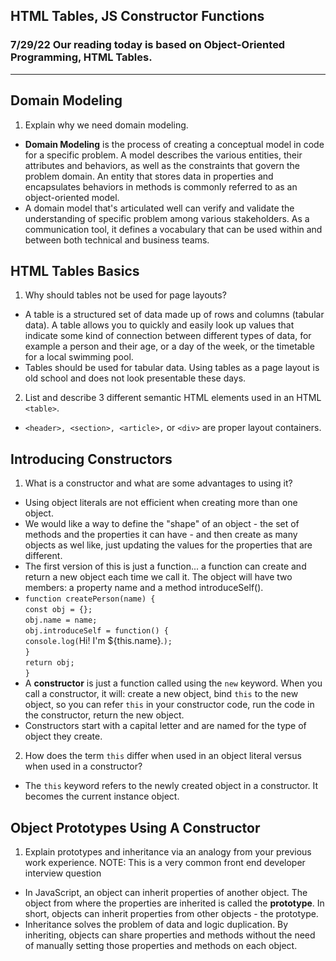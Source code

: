 ## HTML Tables, JS Constructor Functions

### 7/29/22 Our reading today is based on Object-Oriented Programming, HTML Tables.

---

## Domain Modeling

1. Explain why we need domain modeling.
- **Domain Modeling** is the process of creating a conceptual model in code for a specific problem. A model describes the various entities, their attributes and behaviors, as well as the constraints that govern the problem domain. An entity that stores data in properties and encapsulates behaviors in methods is commonly referred to as an object-oriented model.
- A domain model that's articulated well can verify and validate the understanding of specific problem among various stakeholders. As a communication tool, it defines a vocabulary that can be used within and between both technical and business teams. 

## HTML Tables Basics

1. Why should tables not be used for page layouts?
- A table is a structured set of data made up of rows and columns (tabular data). A table allows you to quickly and easily look up values that indicate some kind of connection between different types of data, for example a person and their age, or a day of the week, or the timetable for a local swimming pool. 
- Tables should be used for tabular data. Using tables as a page layout is old school and does not look presentable these days.

2. List and describe 3 different semantic HTML elements used in an HTML `<table>`.
- `<header>, <section>, <article>,` or `<div>` are proper layout containers. 


## Introducing Constructors

1. What is a constructor and what are some advantages to using it?
- Using object literals are not efficient when creating more than one object. 
- We would like a way to define the "shape" of an object - the set of methods and the properties it can have - and then create as many objects as wel like, just updating the values for the properties that are different.
- The first version of this is just a function... a function can create and return a new object each time we call it. The object will have two members: a property name and a method introduceSelf().
- `function createPerson(name) {` <br>
  `const obj = {};` <br>
  `obj.name = name;` <br>
  `obj.introduceSelf = function() {` <br>
    `console.log(`Hi! I'm ${this.name}.`);` <br>
  `}` <br>
  `return obj;` <br>
`}` 
- A **constructor** is just a function called using the `new` keyword. When you call a constructor, it will: create a new object, bind `this` to the new object, so you can refer `this` in your constructor code, run the code in the constructor, return the new object. 
- Constructors start with a capital letter and are named for the type of object they create. 

2. How does the term `this` differ when used in an object literal versus when used in a constructor? 
- The `this` keyword refers to the newly created object in a constructor. It becomes the current instance object.

## Object Prototypes Using A Constructor
1. Explain prototypes and inheritance via an analogy from your previous work experience.
NOTE: This is a very common front end developer interview question
- In JavaScript, an object can inherit properties of another object. The object from where the properties are inherited is called the **prototype**. In short, objects can inherit properties from other objects - the prototype.
- Inheritance solves the problem of data and logic duplication. By inheriting, objects can share properties and methods without the need of manually setting those properties and methods on each object. 
